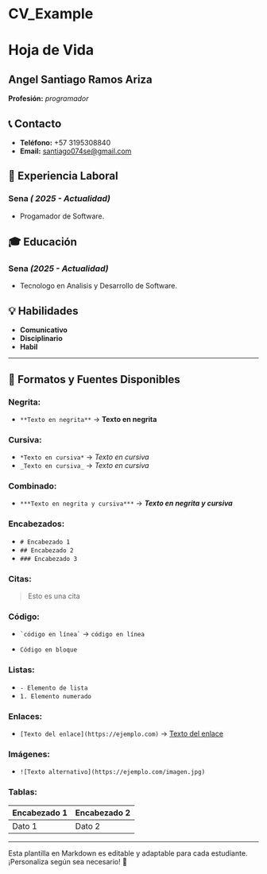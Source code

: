 # CV_Example
# Hoja de Vida

## Angel Santiago Ramos Ariza
**Profesión:** _programador_

## 📞 Contacto
- **Teléfono:** +57 3195308840
- **Email:** [santiago074se@gmail.com](santiago074se@gmail.com)
  
## 🏢 Experiencia Laboral
### **Sena** _( 2025 - Actualidad)_
- Progamador de Software.



## 🎓 Educación
### **Sena** _(2025 - Actualidad)_
- Tecnologo en Analisis y Desarrollo de Software.

## 💡 Habilidades
- **Comunicativo** 
- **Disciplinario** 
- **Habil**

---

## 🎨 Formatos y Fuentes Disponibles

### **Negrita:**
- `**Texto en negrita**` → **Texto en negrita**

### **Cursiva:**
- `*Texto en cursiva*` → *Texto en cursiva*
- `_Texto en cursiva_` → _Texto en cursiva_

### **Combinado:**
- `***Texto en negrita y cursiva***` → ***Texto en negrita y cursiva***

### **Encabezados:**
- `# Encabezado 1`
- `## Encabezado 2`
- `### Encabezado 3`

### **Citas:**
> Esto es una cita

### **Código:**
- `` `código en línea` `` → `código en línea`
- ```
  Código en bloque
  ```

### **Listas:**
- `- Elemento de lista`
- `1. Elemento numerado`

### **Enlaces:**
- `[Texto del enlace](https://ejemplo.com)` → [Texto del enlace](https://ejemplo.com)

### **Imágenes:**
- `![Texto alternativo](https://ejemplo.com/imagen.jpg)`

### **Tablas:**
| Encabezado 1 | Encabezado 2 |
|-------------|-------------|
| Dato 1     | Dato 2      |

---

Esta plantilla en Markdown es editable y adaptable para cada estudiante. ¡Personaliza según sea necesario! 🎯

